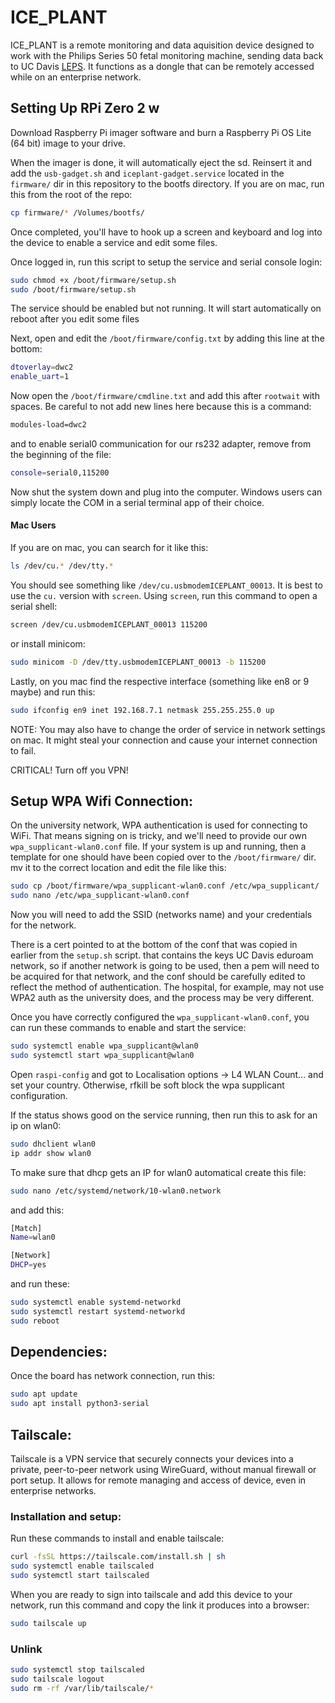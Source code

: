 # ICE_PLANT
ICE_PLANT is a remote monitoring and data aquisition device designed to work with the Philips Series 50 fetal monitoring machine, sending data back to UC Davis [LEPS](http://lepsucd.com/). It functions as a dongle that can be remotely accessed while on an enterprise network. 

## Setting Up RPi Zero 2 w
Download Raspberry Pi imager software and burn a Raspberry Pi OS Lite (64 bit) image to your drive. 

When the imager is done, it will automatically eject the sd. Reinsert it and add the `usb-gadget.sh` and `iceplant-gadget.service` located in the `firmware/` dir in this repository to the bootfs directory. If you are on mac, run this from the root of the repo:
```bash
cp firmware/* /Volumes/bootfs/
```

Once completed, you'll have to hook up a screen and keyboard and log into the device to enable a service and edit some files. 

Once logged in, run this script to setup the service and serial console login:
```bash
sudo chmod +x /boot/firmware/setup.sh
sudo /boot/firmware/setup.sh
```
The service should be enabled but not running. It will start automatically on reboot after you edit some files

Next, open and edit the `/boot/firmware/config.txt` by adding this line at the bottom:
```sh
dtoverlay=dwc2
enable_uart=1
```

Now open the `/boot/firmware/cmdline.txt` and add this after `rootwait` with spaces. Be careful to not add new lines here because this is a command:
```sh
modules-load=dwc2
```
and to enable serial0 communication for our rs232 adapter, remove from the beginning of the file:
```sh
console=serial0,115200
```


Now shut the system down and plug into the computer. Windows users can simply locate the COM in a serial terminal app of their choice.

#### Mac Users
If you are on mac, you can search for it like this:
```bash
ls /dev/cu.* /dev/tty.*
```

You should see something like `/dev/cu.usbmodemICEPLANT_00013`. It is best to use the `cu.` version with `screen`. Using `screen`, run this command to open a serial shell:
```zsh
screen /dev/cu.usbmodemICEPLANT_00013 115200
```

or install minicom:
```bash
sudo minicom -D /dev/tty.usbmodemICEPLANT_00013 -b 115200
```

Lastly, on you mac find the respective interface (something like en8 or 9 maybe) and run this:
```bash
sudo ifconfig en9 inet 192.168.7.1 netmask 255.255.255.0 up
```

NOTE: You may also have to change the order of service in network settings on mac. It might steal your connection and cause your internet connection to fail.

CRITICAL! Turn off you VPN!

## Setup WPA Wifi Connection:
On the university network, WPA authentication is used for connecting to WiFi. That means signing on is tricky, and we'll need to provide our own `wpa_supplicant-wlan0.conf` file. If your system is up and running, then a template for one should have been copied over to the `/boot/firmware/` dir. mv it to the correct location and edit the file like this:
```bash
sudo cp /boot/firmware/wpa_supplicant-wlan0.conf /etc/wpa_supplicant/
sudo nano /etc/wpa_supplicant-wlan0.conf
```
Now you will need to add the SSID (networks name) and your credentials for the network. 

There is a cert pointed to at the bottom of the conf that was copied in earlier from the `setup.sh` script. that contains the keys UC Davis eduroam network, so if another network is going to be used, then a pem will need to be acquired for that network, and the conf should be carefully edited to reflect the method of authentication. The hospital, for example, may not use WPA2 auth as the university does, and the process may be very different. 

Once you have correctly configured the `wpa_supplicant-wlan0.conf`, you can run these commands to enable and start the service:
```bash
sudo systemctl enable wpa_supplicant@wlan0
sudo systemctl start wpa_supplicant@wlan0
```

Open `raspi-config` and got to Localisation options -> L4 WLAN Count... and set your country. Otherwise, rfkill be soft block the wpa supplicant configuration. 

If the status shows good on the service running, then run this to ask for an ip on wlan0:
```bash
sudo dhclient wlan0
ip addr show wlan0
```

To make sure that dhcp gets an IP for wlan0 automatical create this file:
```bash
sudo nano /etc/systemd/network/10-wlan0.network
```

and add this:
```bash
[Match]
Name=wlan0

[Network]
DHCP=yes
```

and run these: 
```bash
sudo systemctl enable systemd-networkd
sudo systemctl restart systemd-networkd
sudo reboot
```

## Dependencies:
Once the board has network connection, run this:
```sh
sudo apt update
sudo apt install python3-serial
```

## Tailscale:
Tailscale is a VPN service that securely connects your devices into a private, peer-to-peer network using WireGuard, without manual firewall or port setup. It allows for remote managing and access of device, even in enterprise networks. 

### Installation and setup:
Run these commands to install and enable tailscale:
```bash
curl -fsSL https://tailscale.com/install.sh | sh
sudo systemctl enable tailscaled
sudo systemctl start tailscaled
```

When you are ready to sign into tailscale and add this device to your network, run this command and copy the link it produces into a browser:
```bash
sudo tailscale up
```

### Unlink
```bash
sudo systemctl stop tailscaled
sudo tailscale logout
sudo rm -rf /var/lib/tailscale/*
```